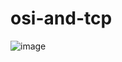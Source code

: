 ﻿# osi-and-tcp
![image](https://github.com/user-attachments/assets/0cbc78ea-5e59-47c9-b7b5-8849b90a1cf8)
